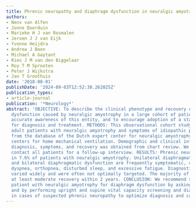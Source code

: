 ```yaml
---
title: Phrenic neuropathy and diaphragm dysfunction in neuralgic amyotrophy
authors:
- Nens van Alfen
- Jonne Doorduin
- Marieke H J van Rosmalen
- Jeroen J J van Eijk
- Yvonne Heijdra
- Andrea J Boon
- Michael A Gaytant
- Ries J M van den Biggelaar
- Roy T M Sprooten
- Peter J Wijkstra
- Jan T Groothuis
date: '2018-08-01'
publishDate: '2024-09-03T12:52:38.262025Z'
publication_types:
- article-journal
publication: '*Neurology*'
abstract: 'OBJECTIVE: To describe the clinical phenotype and recovery of diaphragm
  dysfunction caused by neuralgic amyotrophy in a large cohort of patients, to improve
  accurate awareness of this entity, and to encourage adoption of a standardized approach
  for diagnosis and treatment. METHODS: This observational cohort study recruited
  adult patients with neuralgic amyotrophy and symptoms of idiopathic phrenic neuropathy
  from the database of the Dutch expert center for neuralgic amyotrophy and the Dutch
  centers for home mechanical ventilation. Demographic and clinical information on
  diagnosis, symptoms, and recovery was obtained from chart review. We attempted to
  contact all patients for a follow-up interview. RESULTS: Phrenic neuropathy occurs
  in 7.6% of patients with neuralgic amyotrophy. Unilateral diaphragmatic dysfunction
  and bilateral diaphragmatic dysfunction are frequently symptomatic, causing exertional
  dyspnea, orthopnea, disturbed sleep, and excessive fatigue. Diagnostic practices
  varied widely and were often not optimally targeted. The majority of patients experienced
  at least moderate recovery within 2 years. CONCLUSION: We recommend screening every
  patient with neuralgic amyotrophy for diaphragm dysfunction by asking about orthopnea
  and by performing upright and supine vital capacity screening and diaphragm ultrasound
  in cases of suspected phrenic neuropathy to optimize diagnosis and care.'
---
```


